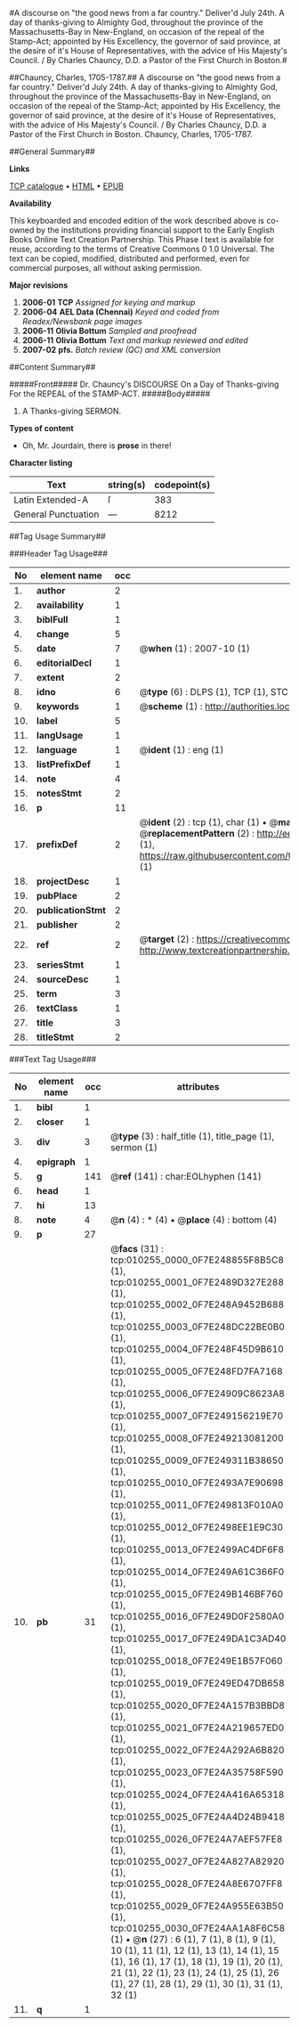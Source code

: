 #A discourse on "the good news from a far country." Deliver'd July 24th. A day of thanks-giving to Almighty God, throughout the province of the Massachusetts-Bay in New-England, on occasion of the repeal of the Stamp-Act; appointed by His Excellency, the governor of said province, at the desire of it's House of Representatives, with the advice of His Majesty's Council. / By Charles Chauncy, D.D. a Pastor of the First Church in Boston.#

##Chauncy, Charles, 1705-1787.##
A discourse on "the good news from a far country." Deliver'd July 24th. A day of thanks-giving to Almighty God, throughout the province of the Massachusetts-Bay in New-England, on occasion of the repeal of the Stamp-Act; appointed by His Excellency, the governor of said province, at the desire of it's House of Representatives, with the advice of His Majesty's Council. / By Charles Chauncy, D.D. a Pastor of the First Church in Boston.
Chauncy, Charles, 1705-1787.

##General Summary##

**Links**

[TCP catalogue](http://www.ota.ox.ac.uk/tcp/)  • 
[HTML](http://tei.it.ox.ac.uk/tcp/Texts-HTML/free/N08/N08035.html)  • 
[EPUB](http://tei.it.ox.ac.uk/tcp/Texts-EPUB/free/N08/N08035.epub)

**Availability**

This keyboarded and encoded edition of the
	       work described above is co-owned by the institutions
	       providing financial support to the Early English Books
	       Online Text Creation Partnership. This Phase I text is
	       available for reuse, according to the terms of Creative
	       Commons 0 1.0 Universal. The text can be copied,
	       modified, distributed and performed, even for
	       commercial purposes, all without asking permission.

**Major revisions**

1. __2006-01__ __TCP__ *Assigned for keying and markup*
1. __2006-04__ __AEL Data (Chennai)__ *Keyed and coded from Readex/Newsbank page images*
1. __2006-11__ __Olivia Bottum__ *Sampled and proofread*
1. __2006-11__ __Olivia Bottum__ *Text and markup reviewed and edited*
1. __2007-02__ __pfs.__ *Batch review (QC) and XML conversion*

##Content Summary##

#####Front#####
Dr. Chauncy's DISCOURSE On a Day of Thanks-giving For the REPEAL of the STAMP-ACT.
#####Body#####

1. A Thanks-giving SERMON.

**Types of content**

  * Oh, Mr. Jourdain, there is **prose** in there!

**Character listing**


|Text|string(s)|codepoint(s)|
|---|---|---|
|Latin Extended-A|ſ|383|
|General Punctuation|—|8212|

##Tag Usage Summary##

###Header Tag Usage###

|No|element name|occ|attributes|
|---|---|---|---|
|1.|__author__|2||
|2.|__availability__|1||
|3.|__biblFull__|1||
|4.|__change__|5||
|5.|__date__|7| @__when__ (1) : 2007-10 (1)|
|6.|__editorialDecl__|1||
|7.|__extent__|2||
|8.|__idno__|6| @__type__ (6) : DLPS (1), TCP (1), STC (1), NOTIS (1), IMAGE-SET (1), EVANS-CITATION (1)|
|9.|__keywords__|1| @__scheme__ (1) : http://authorities.loc.gov/ (1)|
|10.|__label__|5||
|11.|__langUsage__|1||
|12.|__language__|1| @__ident__ (1) : eng (1)|
|13.|__listPrefixDef__|1||
|14.|__note__|4||
|15.|__notesStmt__|2||
|16.|__p__|11||
|17.|__prefixDef__|2| @__ident__ (2) : tcp (1), char (1)  •  @__matchPattern__ (2) : ([0-9\-]+):([0-9IVX]+) (1), (.+) (1)  •  @__replacementPattern__ (2) : http://eebo.chadwyck.com/downloadtiff?vid=$1&page=$2 (1), https://raw.githubusercontent.com/textcreationpartnership/Texts/master/tcpchars.xml#$1 (1)|
|18.|__projectDesc__|1||
|19.|__pubPlace__|2||
|20.|__publicationStmt__|2||
|21.|__publisher__|2||
|22.|__ref__|2| @__target__ (2) : https://creativecommons.org/publicdomain/zero/1.0/ (1), http://www.textcreationpartnership.org/docs/. (1)|
|23.|__seriesStmt__|1||
|24.|__sourceDesc__|1||
|25.|__term__|3||
|26.|__textClass__|1||
|27.|__title__|3||
|28.|__titleStmt__|2||


###Text Tag Usage###

|No|element name|occ|attributes|
|---|---|---|---|
|1.|__bibl__|1||
|2.|__closer__|1||
|3.|__div__|3| @__type__ (3) : half_title (1), title_page (1), sermon (1)|
|4.|__epigraph__|1||
|5.|__g__|141| @__ref__ (141) : char:EOLhyphen (141)|
|6.|__head__|1||
|7.|__hi__|13||
|8.|__note__|4| @__n__ (4) : * (4)  •  @__place__ (4) : bottom (4)|
|9.|__p__|27||
|10.|__pb__|31| @__facs__ (31) : tcp:010255_0000_0F7E248855F8B5C8 (1), tcp:010255_0001_0F7E2489D327E288 (1), tcp:010255_0002_0F7E248A9452B688 (1), tcp:010255_0003_0F7E248DC22BE0B0 (1), tcp:010255_0004_0F7E248F45D9B610 (1), tcp:010255_0005_0F7E248FD7FA7168 (1), tcp:010255_0006_0F7E24909C8623A8 (1), tcp:010255_0007_0F7E249156219E70 (1), tcp:010255_0008_0F7E249213081200 (1), tcp:010255_0009_0F7E249311B38650 (1), tcp:010255_0010_0F7E2493A7E90698 (1), tcp:010255_0011_0F7E249813F010A0 (1), tcp:010255_0012_0F7E2498EE1E9C30 (1), tcp:010255_0013_0F7E2499AC4DF6F8 (1), tcp:010255_0014_0F7E249A61C366F0 (1), tcp:010255_0015_0F7E249B146BF760 (1), tcp:010255_0016_0F7E249D0F2580A0 (1), tcp:010255_0017_0F7E249DA1C3AD40 (1), tcp:010255_0018_0F7E249E1B57F060 (1), tcp:010255_0019_0F7E249ED47DB658 (1), tcp:010255_0020_0F7E24A157B3BBD8 (1), tcp:010255_0021_0F7E24A219657ED0 (1), tcp:010255_0022_0F7E24A292A6B820 (1), tcp:010255_0023_0F7E24A35758F590 (1), tcp:010255_0024_0F7E24A416A65318 (1), tcp:010255_0025_0F7E24A4D24B9418 (1), tcp:010255_0026_0F7E24A7AEF57FE8 (1), tcp:010255_0027_0F7E24A827A82920 (1), tcp:010255_0028_0F7E24A8E6707FF8 (1), tcp:010255_0029_0F7E24A955E63B50 (1), tcp:010255_0030_0F7E24AA1A8F6C58 (1)  •  @__n__ (27) : 6 (1), 7 (1), 8 (1), 9 (1), 10 (1), 11 (1), 12 (1), 13 (1), 14 (1), 15 (1), 16 (1), 17 (1), 18 (1), 19 (1), 20 (1), 21 (1), 22 (1), 23 (1), 24 (1), 25 (1), 26 (1), 27 (1), 28 (1), 29 (1), 30 (1), 31 (1), 32 (1)|
|11.|__q__|1||
